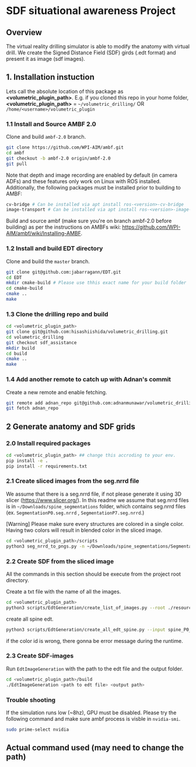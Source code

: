 # SDF situational awareness Project

## Overview
The virtual reality drilling simulator is able to modify the anatomy with virtual drill. We create the Signed Distance Field (SDF) girds (.edt format) and present it as image (sdf images).

## 1. Installation instuction
Lets call the absolute location of this package as **<volumetric_plugin_path>**. E.g. if you cloned this repo in your home folder, **<volumetric_plugin_path>** = `~/volumetric_drilling/` OR `/home/<username>/volumetric_plugin`

### 1.1 Install and Source AMBF 2.0

Clone and build `ambf-2.0` branch.
```bash
git clone https://github.com/WPI-AIM/ambf.git
cd ambf
git checkout -b ambf-2.0 origin/ambf-2.0
git pull
```
Note that depth and image recording are enabled by default (in camera ADFs) and these features only work on Linux with ROS installed. Additionally, the following packages must be installed prior to building to AMBF:

```bash
cv-bridge # Can be installed via apt install ros-<version>-cv-bridge
image-transport # Can be installed via apt install ros-<version>-image-transport
```

Build and source ambf (make sure you're on branch ambf-2.0 before building) as per the instructions on AMBFs wiki: https://github.com/WPI-AIM/ambf/wiki/Installing-AMBF.

### 1.2 Install and build EDT directory

Clone and build the `master` branch.

```bash
git clone git@github.com:jabarragann/EDT.git
cd EDT
mkdir cmake-build # Please use thhis exact name for your build folder
cd cmake-build
cmake ..
make 
```



### 1.3 Clone the drilling repo and build

```bash
cd <volumetric_plugin_path>
git clone git@github.com:hisashiishida/volumetric_drilling.git
cd volumetric_drilling 
git checkout sdf_assistance
mkdir build
cd build
cmake ..
make
```

### 1.4 Add another remote to catch up with Adnan's commit
Create a new remote and enable fetching.

```bash
git remote add adnan_repo git@github.com:adnanmunawar/volumetric_drilling.git
git fetch adnan_repo
```

## 2 Generate anatomy and SDF grids
### 2.0 Install required packages

```bash
cd <volumetric_plugin_path> ## change this accroding to your env.
pip install -e . 
pip install -r requirements.txt
```


### 2.1 Create sliced images from the seg.nrrd file
We assume that there is a seg.nrrd file, if not please generate it using 3D slicer (https://www.slicer.org/).
In this readme we assume that seg.nrrd files is in `~/Downloads/spine_segmentations` folder, which contains seg.nrrd files (ex. `SegmentationP0.seg.nrrd` , `SegmentationP7.seg.nrrd`.)


[Warning] Please make sure every structures are colored in a single color. Having two colors will result in blended color in the sliced image.


```bash
cd <volumetric_plugin_path>/scripts
python3 seg_nrrd_to_pngs.py -n ~/Downloads/spine_segmentations/SegmentationP0.seg.nrrd -p ../resources/volumes/spine_P0_256/plane0
```

### 2.2 Create SDF from the sliced image
All the commands in this section should be execute from the project root directory.

Create a txt file with the name of all the images.
```bash
cd <volumetric_plugin_path>
python3 scripts/EdtGeneration/create_list_of_images.py --root ./resources/volumes/spine_p0_256
```

create all spine edt.

```bash
python3 scripts/EdtGeneration/create_all_edt_spine.py --input spine_P0_256 --output resources/edt_grids/spine_P0_256/
```

if the color id is wrong, there gonna be error message during the runtime.

### 2.3 Create SDF-images
Run `EdtImageGeneration` with the path to the edt file and the output folder.

```bash 
cd <volumetric_plugin_path>/build
./EdtImageGeneration <path to edt file> <output path>
```

### Trouble shooting
If the simulation runs low (~8hz), GPU must be disabled. Please try the following command and make sure ambf process is visble in `nvidia-smi`.

```bash
sudo prime-select nvidia
```


## Actual command used (may need to change the path)

<!-- 
```bash
python3 seg_nrrd_to_pngs.py -n ~/Downloads/spine_segments_1205/SegmentationP0_separate.seg.nrrd -p ../resources/volumes/spine_P0_256/plane0
python3 seg_nrrd_to_pngs.py -n ~/Downloads/spine_segments_1205/SegmentationP1_separate.seg.nrrd -p ../resources/volumes/spine_P1_256/plane0
python3 seg_nrrd_to_pngs.py -n ~/Downloads/spine_segments_1205/SegmentationP2_separate.seg.nrrd -p ../resources/volumes/spine_P2_256/plane0
python3 seg_nrrd_to_pngs.py -n ~/Downloads/spine_segments_1205/SegmentationP4_separate.seg.nrrd -p ../resources/volumes/spine_P4_256/plane0
python3 seg_nrrd_to_pngs.py -n ~/Downloads/spine_segments_1205/SegmentationP7_separate.seg.nrrd -p ../resources/volumes/spine_P7_256/plane0


python3 seg_nrrd_to_pngs.py -n ~/Downloads/spine_segments_1205/SegmentationP0_vis.seg.nrrd -p ../resources/volumes/spine_P0_visual_256/plane0
python3 seg_nrrd_to_pngs.py -n ~/Downloads/spine_segments_1205/SegmentationP1_vis.seg.nrrd -p ../resources/volumes/spine_P1_visual_256/plane0
python3 seg_nrrd_to_pngs.py -n ~/Downloads/spine_segments_1205/SegmentationP2_vis.seg.nrrd -p ../resources/volumes/spine_P2_visual_256/plane0
python3 seg_nrrd_to_pngs.py -n ~/Downloads/spine_segments_1205/SegmentationP4_vis.seg.nrrd -p ../resources/volumes/spine_P4_visual_256/plane0
python3 seg_nrrd_to_pngs.py -n ~/Downloads/spine_segments_1205/SegmentationP7_vis.seg.nrrd -p ../resources/volumes/spine_P7_visual_256/plane0


python3 seg_nrrd_to_pngs.py -n ~/Downloads/test_segments/P0_test_segments/segmentP0_L1_color_test.seg.nrrd -p ../resources/volumes/spine_P0_L1_color_256/plane0
python3 seg_nrrd_to_pngs.py -n ~/Downloads/test_segments/P0_test_segments/segmentP0_L1_nocolor_test.seg.nrrd -p ../resources/volumes/spine_P0_L1_nocolor_256/plane0
python3 seg_nrrd_to_pngs.py -n ~/Downloads/test_segments/P0_test_segments/segmentP0_L2_color_test.seg.nrrd -p ../resources/volumes/spine_P0_L2_color_256/plane0
python3 seg_nrrd_to_pngs.py -n ~/Downloads/test_segments/P0_test_segments/segmentP0_L2_nocolor_test.seg.nrrd -p ../resources/volumes/spine_P0_L2_nocolor_256/plane0
python3 seg_nrrd_to_pngs.py -n ~/Downloads/test_segments/P0_test_segments/segmentP0_L3_color_test.seg.nrrd -p ../resources/volumes/spine_P0_L3_color_256/plane0
python3 seg_nrrd_to_pngs.py -n ~/Downloads/test_segments/P0_test_segments/segmentP0_L3_nocolor_test.seg.nrrd -p ../resources/volumes/spine_P0_L3_nocolor_256/plane0

python3 seg_nrrd_to_pngs.py -n ~/Downloads/test_segments/P1_test_segments/segmentP1_L1_color_test.seg.nrrd -p ../resources/volumes/spine_P1_L1_color_256/plane0
python3 seg_nrrd_to_pngs.py -n ~/Downloads/test_segments/P1_test_segments/segmentP1_L1_nocolor_test.seg.nrrd -p ../resources/volumes/spine_P1_L1_nocolor_256/plane0
python3 seg_nrrd_to_pngs.py -n ~/Downloads/test_segments/P1_test_segments/segmentP1_L2_color_test.seg.nrrd -p ../resources/volumes/spine_P1_L2_color_256/plane0
python3 seg_nrrd_to_pngs.py -n ~/Downloads/test_segments/P1_test_segments/segmentP1_L2_nocolor_test.seg.nrrd -p ../resources/volumes/spine_P1_L2_nocolor_256/plane0
python3 seg_nrrd_to_pngs.py -n ~/Downloads/test_segments/P1_test_segments/segmentP1_L3_color_test.seg.nrrd -p ../resources/volumes/spine_P1_L3_color_256/plane0
python3 seg_nrrd_to_pngs.py -n ~/Downloads/test_segments/P1_test_segments/segmentP1_L3_nocolor_test.seg.nrrd -p ../resources/volumes/spine_P1_L3_nocolor_256/plane0

python3 seg_nrrd_to_pngs.py -n ~/Downloads/test_segments/P2_test_segments/segmentP2_L1_color_test.seg.nrrd -p ../resources/volumes/spine_P2_L1_color_256/plane0
python3 seg_nrrd_to_pngs.py -n ~/Downloads/test_segments/P2_test_segments/segmentP2_L1_nocolor_test.seg.nrrd -p ../resources/volumes/spine_P2_L1_nocolor_256/plane0
python3 seg_nrrd_to_pngs.py -n ~/Downloads/test_segments/P2_test_segments/segmentP2_L2_color_test.seg.nrrd -p ../resources/volumes/spine_P2_L2_color_256/plane0
python3 seg_nrrd_to_pngs.py -n ~/Downloads/test_segments/P2_test_segments/segmentP2_L2_nocolor_test.seg.nrrd -p ../resources/volumes/spine_P2_L2_nocolor_256/plane0
python3 seg_nrrd_to_pngs.py -n ~/Downloads/test_segments/P2_test_segments/segmentP2_L3_color_test.seg.nrrd -p ../resources/volumes/spine_P2_L3_color_256/plane0
python3 seg_nrrd_to_pngs.py -n ~/Downloads/test_segments/P2_test_segments/segmentP2_L3_nocolor_test.seg.nrrd -p ../resources/volumes/spine_P2_L3_nocolor_256/plane0

python3 seg_nrrd_to_pngs.py -n ~/Downloads/test_segments/P4_test_segments/segmentP4_L1_color_test.seg.nrrd -p ../resources/volumes/spine_P4_L1_color_256/plane0
python3 seg_nrrd_to_pngs.py -n ~/Downloads/test_segments/P4_test_segments/segmentP4_L1_nocolor_test.seg.nrrd -p ../resources/volumes/spine_P4_L1_nocolor_256/plane0
python3 seg_nrrd_to_pngs.py -n ~/Downloads/test_segments/P4_test_segments/segmentP4_L2_color_test.seg.nrrd -p ../resources/volumes/spine_P4_L2_color_256/plane0
python3 seg_nrrd_to_pngs.py -n ~/Downloads/test_segments/P4_test_segments/segmentP4_L2_nocolor_test.seg.nrrd -p ../resources/volumes/spine_P4_L2_nocolor_256/plane0
python3 seg_nrrd_to_pngs.py -n ~/Downloads/test_segments/P4_test_segments/segmentP4_L3_color_test.seg.nrrd -p ../resources/volumes/spine_P4_L3_color_256/plane0
python3 seg_nrrd_to_pngs.py -n ~/Downloads/test_segments/P4_test_segments/segmentP4_L3_nocolor_test.seg.nrrd -p ../resources/volumes/spine_P4_L3_nocolor_256/plane0

python3 seg_nrrd_to_pngs.py -n ~/Downloads/test_segments/P7_test_segments/segmentP7_L1_color_test.seg.nrrd -p ../resources/volumes/spine_P7_L1_color_256/plane0
python3 seg_nrrd_to_pngs.py -n ~/Downloads/test_segments/P7_test_segments/segmentP7_L1_nocolor_test.seg.nrrd -p ../resources/volumes/spine_P7_L1_nocolor_256/plane0
python3 seg_nrrd_to_pngs.py -n ~/Downloads/test_segments/P7_test_segments/segmentP7_L2_color_test.seg.nrrd -p ../resources/volumes/spine_P7_L2_color_256/plane0
python3 seg_nrrd_to_pngs.py -n ~/Downloads/test_segments/P7_test_segments/segmentP7_L2_nocolor_test.seg.nrrd -p ../resources/volumes/spine_P7_L2_nocolor_256/plane0
python3 seg_nrrd_to_pngs.py -n ~/Downloads/test_segments/P7_test_segments/segmentP7_L3_color_test.seg.nrrd -p ../resources/volumes/spine_P7_L3_color_256/plane0
python3 seg_nrrd_to_pngs.py -n ~/Downloads/test_segments/P7_test_segments/segmentP7_L3_nocolor_test.seg.nrrd -p ../resources/volumes/spine_P7_L3_nocolor_256/plane0
```
 -->






